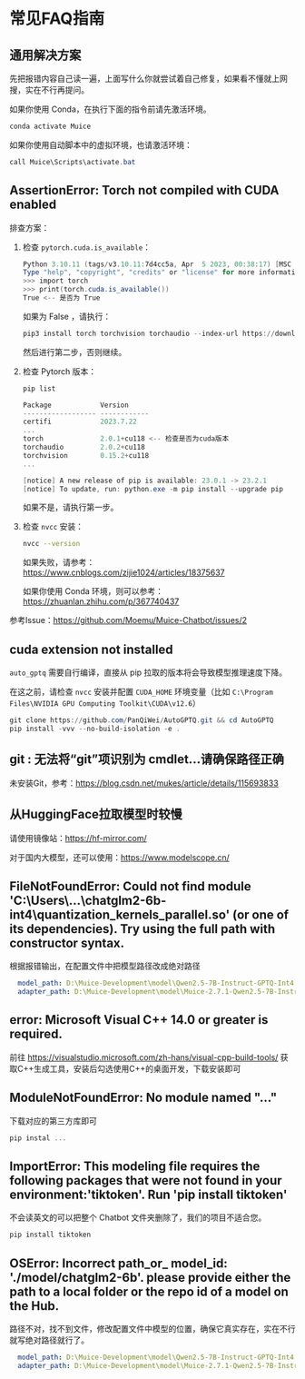 # 常见FAQ指南

## 通用解决方案

先把报错内容自己读一遍，上面写什么你就尝试着自己修复，如果看不懂就上网搜，实在不行再提问。

如果你使用 Conda，在执行下面的指令前请先激活环境。

```powershell
conda activate Muice
```

如果你使用自动脚本中的虚拟环境，也请激活环境：

```powershell
call Muice\Scripts\activate.bat
```

## AssertionError: Torch not compiled with CUDA enabled

排查方案：

1. 检查 `pytorch.cuda.is_available`：

   ```powershell
   Python 3.10.11 (tags/v3.10.11:7d4cc5a, Apr  5 2023, 00:38:17) [MSC v.1929 64 bit (AMD64)] on win32
   Type "help", "copyright", "credits" or "license" for more information.
   >>> import torch
   >>> print(torch.cuda.is_available())
   True <-- 是否为 True
   ```

   如果为 False ，请执行：

   ```powershell
   pip3 install torch torchvision torchaudio --index-url https://download.pytorch.org/whl/cu124
   ```

   然后进行第二步，否则继续。

   

2. 检查 Pytorch 版本：

   ```powershell
   pip list
   ```

   ```powershell
   Package            Version
   ------------------ ------------
   certifi            2023.7.22
   ...
   torch              2.0.1+cu118 <-- 检查是否为cuda版本
   torchaudio         2.0.2+cu118
   torchvision        0.15.2+cu118
   ...
   
   [notice] A new release of pip is available: 23.0.1 -> 23.2.1
   [notice] To update, run: python.exe -m pip install --upgrade pip
   ```

   如果不是，请执行第一步。

3. 检查 `nvcc` 安装：

   ```bash
   nvcc --version
   ```

   如果失败，请参考：https://www.cnblogs.com/zijie1024/articles/18375637

   如果你使用 Conda 环境，则可以参考：https://zhuanlan.zhihu.com/p/367740437

参考Issue：https://github.com/Moemu/Muice-Chatbot/issues/2

## cuda extension not installed

`auto_gptq` 需要自行编译，直接从 pip 拉取的版本将会导致模型推理速度下降。

在这之前，请检查 `nvcc` 安装并配置 `CUDA_HOME` 环境变量（比如 `C:\Program Files\NVIDIA GPU Computing Toolkit\CUDA\v12.6`）

```powershell
git clone https://github.com/PanQiWei/AutoGPTQ.git && cd AutoGPTQ
pip install -vvv --no-build-isolation -e .
```

## git : 无法将“git”项识别为 cmdlet...请确保路径正确

未安装Git，参考：https://blog.csdn.net/mukes/article/details/115693833

## 从HuggingFace拉取模型时较慢

请使用镜像站：https://hf-mirror.com/

对于国内大模型，还可以使用：https://www.modelscope.cn/

## FileNotFoundError: Could not find module 'C:\Users\\...\chatglm2-6b-int4\quantization_kernels_parallel.so' (or one of its dependencies). Try using the full path with constructor syntax.

根据报错输出，在配置文件中把模型路径改成绝对路径

```yaml
  model_path: D:\Muice-Development\model\Qwen2.5-7B-Instruct-GPTQ-Int4 # 基底模型路径
  adapter_path: D:\Muice-Development\model\Muice-2.7.1-Qwen2.5-7B-Instruct-GPTQ-Int4-8e-4 # 微调模型路径
```

## error: Microsoft Visual C++ 14.0 or greater is required.

前往 https://visualstudio.microsoft.com/zh-hans/visual-cpp-build-tools/ 获取C++生成工具，安装后勾选使用C++的桌面开发，下载安装即可

## ModuleNotFoundError: No module named "..."

下载对应的第三方库即可

```powershell
pip instal ...
```

## ImportError: This modeling file requires the following packages that were not found in your environment:'tiktoken'. Run 'pip install tiktoken'

不会读英文的可以把整个 Chatbot 文件夹删除了，我们的项目不适合您。

```powershell
pip install tiktoken
```

## OSError: Incorrect path_or_ model_id: './model/chatglm2-6b'. please provide either the path to a local folder or the repo id of a model on the Hub.

路径不对，找不到文件，修改配置文件中模型的位置，确保它真实存在，实在不行就写绝对路径就行了。

```yaml
  model_path: D:\Muice-Development\model\Qwen2.5-7B-Instruct-GPTQ-Int4 # 基底模型路径
  adapter_path: D:\Muice-Development\model\Muice-2.7.1-Qwen2.5-7B-Instruct-GPTQ-Int4-8e-4 # 微调模型路径
```

